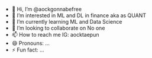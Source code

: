 - 👋 Hi, I’m @aockgonnabefree
- 👀 I’m interested in ML and DL in finance aka as QUANT
- 🌱 I’m currently learning ML and Data Science
- 💞️ I’m looking to collaborate on No one
- 📫 How to reach me IG: aocktaepun
- 😄 Pronouns: ...
- ⚡ Fun fact: ...

<!---
aockgonnabefree/aockgonnabefree is a ✨ special ✨ repository because its `README.md` (this file) appears on your GitHub profile.
You can click the Preview link to take a look at your changes.
--->
